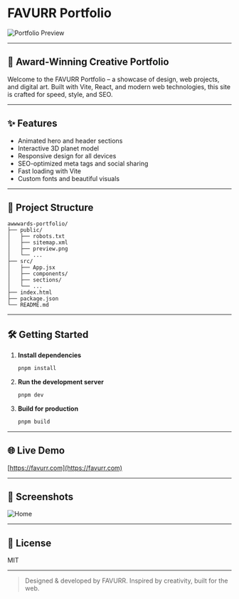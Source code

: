 # FAVURR Portfolio

![Portfolio Preview](public/preview.png)

---

## 🚀 Award-Winning Creative Portfolio

Welcome to the FAVURR Portfolio – a showcase of design, web projects, and digital art. Built with Vite, React, and modern web technologies, this site is crafted for speed, style, and SEO.

---

## ✨ Features
- Animated hero and header sections
- Interactive 3D planet model
- Responsive design for all devices
- SEO-optimized meta tags and social sharing
- Fast loading with Vite
- Custom fonts and beautiful visuals

---

## 📂 Project Structure
```
awwwards-portfolio/
├── public/
│   ├── robots.txt
│   ├── sitemap.xml
│   ├── preview.png
│   └── ...
├── src/
│   ├── App.jsx
│   ├── components/
│   ├── sections/
│   └── ...
├── index.html
├── package.json
└── README.md
```

---

## 🛠️ Getting Started

1. **Install dependencies**
   ```sh
   pnpm install
   ```
2. **Run the development server**
   ```sh
   pnpm dev
   ```
3. **Build for production**
   ```sh
   pnpm build
   ```

---

## 🌐 Live Demo
[https://favurr.com](https://favurr.com)

---

## 📸 Screenshots
![Home](public/preview.png)

---

## 📝 License
MIT

---

> Designed & developed by FAVURR. Inspired by creativity, built for the web.
